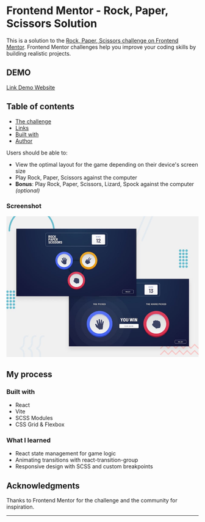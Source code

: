 # Frontend Mentor - Rock, Paper, Scissors Solution

This is a solution to the [Rock, Paper, Scissors challenge on Frontend Mentor](https://www.frontendmentor.io/challenges/rock-paper-scissors-game-pTgwgvgH). Frontend Mentor challenges help you improve your coding skills by building realistic projects.

## DEMO

[Link Demo Website](https://wahyuanandaa.github.io/Rock-Paper-Scissors/)

## Table of contents

- [The challenge](#the-challenge)
- [Links](#links)
- [Built with](#built-with)
- [Author](#author)

Users should be able to:

- View the optimal layout for the game depending on their device's screen size
- Play Rock, Paper, Scissors against the computer
- **Bonus**: Play Rock, Paper, Scissors, Lizard, Spock against the computer _(optional)_

### Screenshot

![Desktop Preview](./design/desktop-preview.jpg)

## My process

### Built with

- React
- Vite
- SCSS Modules
- CSS Grid & Flexbox

### What I learned

- React state management for game logic
- Animating transitions with react-transition-group
- Responsive design with SCSS and custom breakpoints

## Acknowledgments

Thanks to Frontend Mentor for the challenge and the community for inspiration.

---
